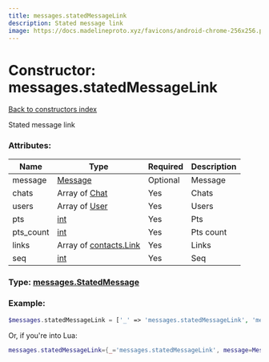 ```yaml
---
title: messages.statedMessageLink
description: Stated message link
image: https://docs.madelineproto.xyz/favicons/android-chrome-256x256.png
---
```

# Constructor: messages.statedMessageLink  
[Back to constructors index](index.md)



Stated message link

### Attributes:

| Name     |    Type       | Required | Description |
|----------|---------------|----------|-------------|
|message|[Message](../types/Message.md) | Optional|Message|
|chats|Array of [Chat](../types/Chat.md) | Yes|Chats|
|users|Array of [User](../types/User.md) | Yes|Users|
|pts|[int](../types/int.md) | Yes|Pts|
|pts\_count|[int](../types/int.md) | Yes|Pts count|
|links|Array of [contacts.Link](../constructors/contacts.Link.md) | Yes|Links|
|seq|[int](../types/int.md) | Yes|Seq|



### Type: [messages.StatedMessage](../types/messages.StatedMessage.md)


### Example:

```php
$messages.statedMessageLink = ['_' => 'messages.statedMessageLink', 'message' => Message, 'chats' => [Chat, Chat], 'users' => [User, User], 'pts' => int, 'pts_count' => int, 'links' => [contacts.Link, contacts.Link], 'seq' => int];
```  


Or, if you're into Lua:

```lua
messages.statedMessageLink={_='messages.statedMessageLink', message=Message, chats={Chat}, users={User}, pts=int, pts_count=int, links={contacts.Link}, seq=int}

```


